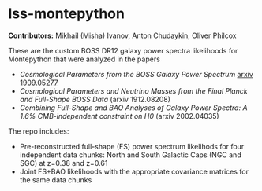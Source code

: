 # lss-montepython

**Contributors:** Mikhail (Misha) Ivanov, Anton Chudaykin, Oliver Philcox 

These are the custom BOSS DR12 galaxy power spectra likelihoods for Montepython that were analyzed in the papers 

* *Cosmological Parameters from the BOSS Galaxy Power Spectrum* [arxiv 1909.05277](https://arxiv.org/abs/1909.05277)
* *Cosmological Parameters and Neutrino Masses from the Final Planck and Full-Shape BOSS Data* (arxiv 1912.08208)
* *Combining Full-Shape and BAO Analyses of Galaxy Power Spectra: A 1.6% CMB-independent constraint on H0* (arxiv 2002.04035)

The repo includes: 

* Pre-reconstructed full-shape (FS) power spectrum likelihods for four independent data chunks: North and South Galactic Caps (NGC and SGC) at z=0.38 and z=0.61
* Joint FS+BAO likelihoods with the appropriate covariance matrices for the same data chunks
